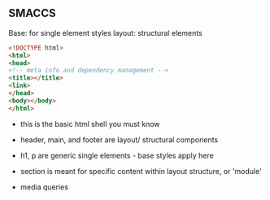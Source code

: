## SMACCS
Base: for single element styles
layout: structural elements

```html
<!DOCTYPE html>
<html>
<head>
<!-- meta info and dependency management -->
<title></title>
<link>
</head>
<body></body>
</html>
```
- this is the basic html shell you must know

- header, main, and footer are layout/ structural components
- h1, p are generic single elements - base styles apply here
- section is meant for specific content within layout structure, or 'module'

- media queries
